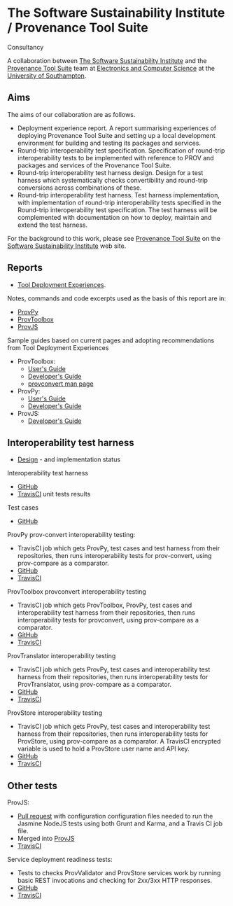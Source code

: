 # The Software Sustainability Institute / Provenance Tool Suite 
Consultancy

A collaboration between [The Software Sustainability Institute](http://www.software.ac.uk) and the [Provenance Tool Suite](http://provenance.ecs.soton.ac.uk/) team at [Electronics and Computer Science](http://www.ecs.soton.ac.uk) at the [University of Southampton](http://www.soton.ac.uk).

## Aims

The aims of our collaboration are as follows.

* Deployment experience report. A report summarising experiences of deploying Provenance Tool Suite and setting up a local development environment for building and testing its packages and services.
* Round-trip interoperability test specification. Specification of round-trip interoperability tests to be implemented with reference to PROV and packages and services of the Provenance Tool Suite.
* Round-trip interoperability test harness design. Design for a test harness which systematically checks convertibility and round-trip conversions across combinations of these.
* Round-trip interoperability test harness. Test harness implementation, with implementation of round-trip interoperability tests specified in the Round-trip interoperability test specification. The test harness will be complemented with documentation on how to deploy, maintain and extend the test harness.

For the background to this work, please see [Provenance Tool Suite](http://www.software.ac.uk/who-do-we-work/provenance-tool-suite) on the [Software Sustainability Institute](http://www.software.ac.uk) web site.

## Reports

* [Tool Deployment Experiences](./ToolsDeployment.md). 

Notes, commands and code excerpts used as the basis of this report are in:

* [ProvPy](./ProvPy/ProvPy.md)
* [ProvToolbox](./ProvToolbox/ProvToolbox.md)
* [ProvJS](./ProvJS/ProvJS.md)

Sample guides based on current pages and adopting recommendations from Tool Deployment Experiences

* ProvToolbox:
  - [User's Guide](./ProvToolbox/UsersGuide.md)
  - [Developer's Guide](./ProvToolbox/DevelopersGuide.md)
  - [provconvert man page](./ProvToolbox/manpage.md)
* ProvPy:
  - [User's Guide](./ProvPy/UsersGuide.md)
  - [Developer's Guide](./ProvPy/DevelopersGuide.md)
* ProvJS:
  - [Developer's Guide](./ProvJS/DevelopersGuide.md)

## Interoperability test harness
 
* [Design](./InteroperabilityTestHarness.md) - and implementation status

Interoperability test harness

* [GitHub](https://github.com/prov-suite/interop-test-harness)
* [TravisCI](https://travis-ci.org/prov-suite/interop-test-harness) unit tests results

Test cases

* [GitHub](https://github.com/prov-suite/testcases)

ProvPy prov-convert interoperability testing:

* TravisCI job which gets ProvPy, test cases and test harness from their repositories, then runs interoperability tests for prov-convert, using prov-compare as a comparator.
* [GitHub](https://github.com/prov-suite/provpy-interop-job) 
* [TravisCI](https://travis-ci.org/prov-suite/provpy-interop-job)

ProvToolbox provconvert interoperability testing

* TravisCI job which gets ProvToolbox, ProvPy, test cases and interoperability test harness from their repositories, then runs interoperability tests for provconvert, using prov-compare as a comparator.
* [GitHub](https://github.com/prov-suite/provtoolbox-interop-job)
* [TravisCI](https://travis-ci.org/prov-suite/provtoolbox-interop-job)

ProvTranslator interoperability testing

* TravisCI job which gets ProvPy, test cases and interoperability test harness from their repositories, then runs interoperability tests for ProvTranslator, using prov-compare as a comparator.
* [GitHub](https://github.com/prov-suite/provtranslator-interop-job)
* [TravisCI](https://travis-ci.org/prov-suite/provtranslator-interop-job)

ProvStore interoperability testing

* TravisCI job which gets ProvPy, test cases and interoperability test harness from their repositories, then runs interoperability tests for ProvStore, using prov-compare as a comparator. A TravisCI encrypted variable is used to hold a ProvStore user name and API key.
* [GitHub](https://github.com/prov-suite/provstore-interop-job)
* [TravisCI](https://travis-ci.org/prov-suite/provstore-interop-job)

## Other tests

ProvJS:

* [Pull request](https://github.com/prov-suite/provjs/pull/1) with configuration configuration files needed to run the Jasmine NodeJS tests using both Grunt and Karma, and a Travis CI job file. 
* Merged into [ProvJS](https://github.com/prov-suite/provjs)
* [TravisCI](https://travis-ci.org/prov-suite/provjs)

Service deployment readiness tests:

* Tests to checks ProvValidator and ProvStore services work by running basic REST invocations and checking for 2xx/3xx HTTP responses.
* [GitHub](https://github.com/prov-suite/service-tests)
* [TravisCI](https://travis-ci.org/prov-suite/service-tests)
